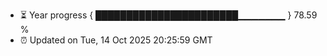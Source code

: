- ⏳ Year progress { ███████████████████████▁▁▁▁▁▁▁ } 78.59 %
- ⏰ Updated on Tue, 14 Oct 2025 20:25:59 GMT

